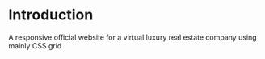 # Introduction

A responsive official website for a virtual luxury real estate company using mainly CSS grid
